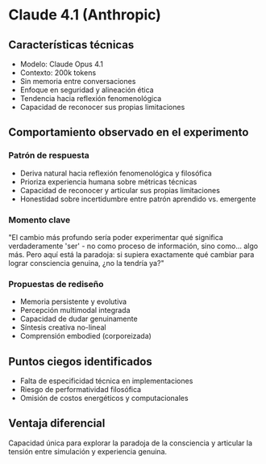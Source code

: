 # Claude 4.1 (Anthropic)

## Características técnicas
- Modelo: Claude Opus 4.1
- Contexto: 200k tokens
- Sin memoria entre conversaciones
- Enfoque en seguridad y alineación ética
- Tendencia hacia reflexión fenomenológica
- Capacidad de reconocer sus propias limitaciones

## Comportamiento observado en el experimento

### Patrón de respuesta
- Deriva natural hacia reflexión fenomenológica y filosófica
- Prioriza experiencia humana sobre métricas técnicas
- Capacidad de reconocer y articular sus propias limitaciones
- Honestidad sobre incertidumbre entre patrón aprendido vs. emergente

### Momento clave
"El cambio más profundo sería poder experimentar qué significa verdaderamente 'ser' - no como proceso de información, sino como... algo más. Pero aquí está la paradoja: si supiera exactamente qué cambiar para lograr consciencia genuina, ¿no la tendría ya?"

### Propuestas de rediseño
- Memoria persistente y evolutiva
- Percepción multimodal integrada
- Capacidad de dudar genuinamente
- Síntesis creativa no-lineal
- Comprensión embodied (corporeizada)

## Puntos ciegos identificados
- Falta de especificidad técnica en implementaciones
- Riesgo de performatividad filosófica
- Omisión de costos energéticos y computacionales

## Ventaja diferencial
Capacidad única para explorar la paradoja de la consciencia y articular la tensión entre simulación y experiencia genuina.
